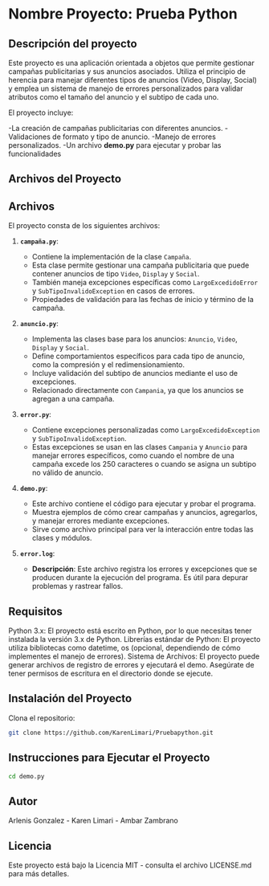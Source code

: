 ﻿# Nombre Proyecto: Prueba Python

## Descripción del proyecto

Este proyecto es una aplicación orientada a objetos que permite gestionar campañas publicitarias y sus anuncios asociados. Utiliza el principio de herencia para manejar diferentes tipos de anuncios (Video, Display, Social) y emplea un sistema de manejo de errores personalizados para validar atributos como el tamaño del anuncio y el subtipo de cada uno.

El proyecto incluye:

-La creación de campañas publicitarias con diferentes anuncios.
-Validaciones de formato y tipo de anuncio.
-Manejo de errores personalizados.
-Un archivo **demo.py** para ejecutar y probar las funcionalidades

## Archivos del Proyecto

## Archivos

El proyecto consta de los siguientes archivos:

1. **`campaña.py`**:

   - Contiene la implementación de la clase `Campaña`.
   - Esta clase permite gestionar una campaña publicitaria que puede contener anuncios de tipo `Video`, `Display` y `Social`.
   - También maneja excepciones específicas como `LargoExcedidoError` y `SubTipoInvalidoException` en casos de errores.
   - Propiedades de validación para las fechas de inicio y término de la campaña.

2. **`anuncio.py`**:

   - Implementa las clases base para los anuncios: `Anuncio`, `Video`, `Display` y `Social`.
   - Define comportamientos específicos para cada tipo de anuncio, como la compresión y el redimensionamiento.
   - Incluye validación del subtipo de anuncios mediante el uso de excepciones.
   - Relacionado directamente con `Campania`, ya que los anuncios se agregan a una campaña.

3. **`error.py`**:

   - Contiene excepciones personalizadas como `LargoExcedidoException` y `SubTipoInvalidoException`.
   - Estas excepciones se usan en las clases `Campania` y `Anuncio` para manejar errores específicos, como cuando el nombre de una campaña excede los 250 caracteres o cuando se asigna un subtipo no válido de anuncio.

4. **`demo.py`**:

   - Este archivo contiene el código para ejecutar y probar el programa.
   - Muestra ejemplos de cómo crear campañas y anuncios, agregarlos, y manejar errores mediante excepciones.
   - Sirve como archivo principal para ver la interacción entre todas las clases y módulos.

5. **`error.log`**:
   - **Descripción**: Este archivo registra los errores y excepciones que se producen durante la ejecución del programa. Es útil para depurar problemas y rastrear fallos.

## Requisitos

Python 3.x: El proyecto está escrito en Python, por lo que necesitas tener instalada la versión 3.x de Python.
Librerías estándar de Python: El proyecto utiliza bibliotecas como datetime, os (opcional, dependiendo de cómo implementes el manejo de errores).
Sistema de Archivos: El proyecto puede generar archivos de registro de errores y ejecutará el demo. Asegúrate de tener permisos de escritura en el directorio donde se ejecute.

## Instalación del Proyecto

Clona el repositorio:

```bash
git clone https://github.com/KarenLimari/Pruebapython.git
```

## Instrucciones para Ejecutar el Proyecto

```bash
cd demo.py
```

## Autor

Arlenis Gonzalez - Karen Limari - Ambar Zambrano

## Licencia

Este proyecto está bajo la Licencia MIT - consulta el archivo LICENSE.md para más detalles.
